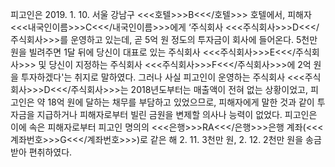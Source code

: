 피고인은 2019. 1. 10. 서울 강남구 <<<호텔>>>B<<</호텔>>> 호텔에서, 피해자 <<<내국인이름>>>C<<</내국인이름>>>에게 ‘주식회사 <<<주식회사>>>D<<</주식회사>>>를 운영하고 있는데, 곧 5억 원 정도의 투자금이 회사에 들어온다. 5천만 원을 빌려주면 1달 뒤에 당신이 대표로 있는 주식회사 <<<주식회사>>>E<<</주식회사>>> 및 당신이 지정하는 주식회사 <<<주식회사>>>F<<</주식회사>>>에 2억 원을 투자하겠다'는 취지로 말하였다.
그러나 사실 피고인이 운영하는 주식회사 <<<주식회사>>>D<<</주식회사>>>는 2018년도부터는 매출액이 전혀 없는 상황이었고, 피고인은 약 18억 원에 달하는 채무를 부담하고 있었으므로, 피해자에게 말한 것과 같이 투자금을 지급하거나 피해자로부터 빌린 금원을 변제할 의사나 능력이 없었다.
피고인은 이에 속은 피해자로부터 피고인 명의의 <<<은행>>>RA<<</은행>>>은행 계좌(<<<계좌번호>>>G<<</계좌번호>>>)로 같은 해 2. 11. 3천만 원, 2. 12. 2천만 원을 송금받아 편취하였다.